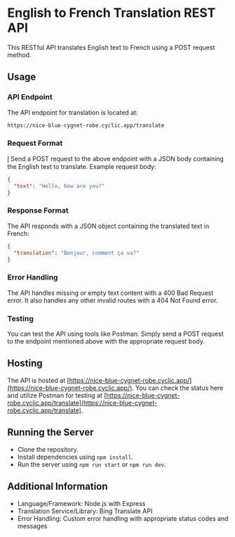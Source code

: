 # English to French Translation REST API

This RESTful API translates English text to French using a POST request method.

## Usage

### API Endpoint

The API endpoint for translation is located at:

```
https://nice-blue-cygnet-robe.cyclic.app/translate
```

### Request Format

l̥
Send a POST request to the above endpoint with a JSON body containing the English text to translate. Example request body:

```json
{
  "text": "Hello, how are you?"
}
```

### Response Format

The API responds with a JSON object containing the translated text in French:

```json
{
  "translation": "Bonjour, comment ça va?"
}
```

### Error Handling

The API handles missing or empty text content with a 400 Bad Request error. It also handles any other invalid routes with a 404 Not Found error.

### Testing

You can test the API using tools like Postman. Simply send a POST request to the endpoint mentioned above with the appropriate request body.

## Hosting

The API is hosted at [https://nice-blue-cygnet-robe.cyclic.app/](https://nice-blue-cygnet-robe.cyclic.app/). You can check the status here and utilize Postman for testing at [https://nice-blue-cygnet-robe.cyclic.app/translate](https://nice-blue-cygnet-robe.cyclic.app/translate).

## Running the Server

- Clone the repository.
- Install dependencies using `npm install`.
- Run the server using `npm run start` or `npm run dev`.

## Additional Information

- Language/Framework: Node.js with Express
- Translation Service/Library: Bing Translate API
- Error Handling: Custom error handling with appropriate status codes and messages
